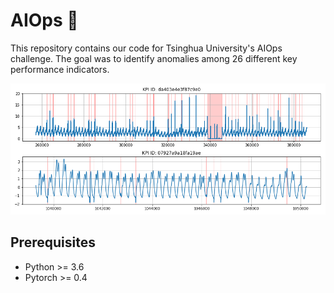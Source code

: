 # AIOps 🤖
This repository contains our code for Tsinghua University's AIOps challenge. The goal was to identify anomalies among 26 different key performance indicators.

![KPIs](images/kpi_excerpt.png)

## Prerequisites

* Python >= 3.6
* Pytorch >= 0.4

